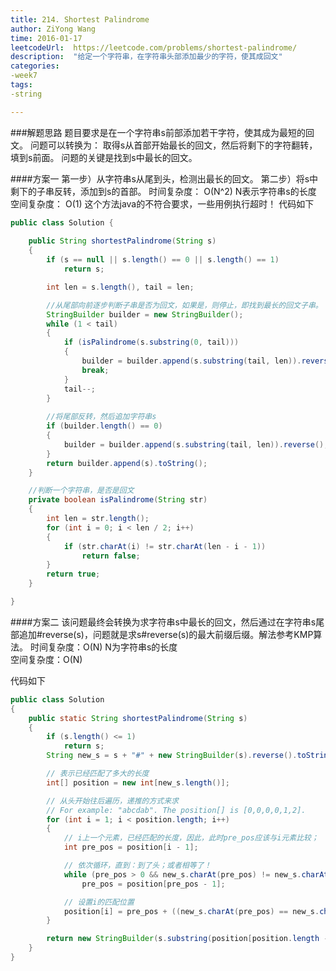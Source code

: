 ```yaml
---
title: 214. Shortest Palindrome
author: ZiYong Wang
time: 2016-01-17
leetcodeUrl:  https://leetcode.com/problems/shortest-palindrome/
description:  "给定一个字符串，在字符串头部添加最少的字符，使其成回文"
categories: 
-week7
tags: 
-string

---
```


###解题思路
    题目要求是在一个字符串s前部添加若干字符，使其成为最短的回文。
    问题可以转换为：
    取得s从首部开始最长的回文，然后将剩下的字符翻转，填到s前面。
    问题的关键是找到s中最长的回文。


####方案一
    第一步）从字符串s从尾到头，检测出最长的回文。
    第二步）将s中剩下的子串反转，添加到s的首部。
    时间复杂度： O(N^2) N表示字符串s的长度
    空间复杂度： O(1)
    这个方法java的不符合要求，一些用例执行超时！
代码如下    
```java
public class Solution {
   
	public String shortestPalindrome(String s)
	{
		if (s == null || s.length() == 0 || s.length() == 1)
			return s;

		int len = s.length(), tail = len;

		//从尾部向前逐步判断子串是否为回文，如果是，则停止，即找到最长的回文子串。
		StringBuilder builder = new StringBuilder();
		while (1 < tail)
		{
			if (isPalindrome(s.substring(0, tail)))
			{
				builder = builder.append(s.substring(tail, len)).reverse();
				break;
			}
			tail--;
		}
		
		//将尾部反转，然后追加字符串s
		if (builder.length() == 0)
		{
			builder = builder.append(s.substring(tail, len)).reverse();
		}
		return builder.append(s).toString();
	}

	//判断一个字符串，是否是回文
	private boolean isPalindrome(String str)
	{
		int len = str.length();
		for (int i = 0; i < len / 2; i++)
		{
			if (str.charAt(i) != str.charAt(len - i - 1))
				return false;
		}
		return true;
	}

}
```

####方案二
    该问题最终会转换为求字符串s中最长的回文，然后通过在字符串s尾部追加#reverse(s)，问题就是求s#reverse(s)的最大前缀后缀。解法参考KMP算法。
    时间复杂度：O(N) N为字符串s的长度  
    空间复杂度：O(N) 

代码如下
```java
public class Solution
{
	public static String shortestPalindrome(String s)
	{
		if (s.length() <= 1)
			return s;
		String new_s = s + "#" + new StringBuilder(s).reverse().toString();

		// 表示已经匹配了多大的长度
		int[] position = new int[new_s.length()];

		// 从头开始往后遍历，递推的方式来求
		// For example: "abcdab". The position[] is [0,0,0,0,1,2].
		for (int i = 1; i < position.length; i++)
		{
			// i上一个元素，已经匹配的长度，因此，此时pre_pos应该与i元素比较；
			int pre_pos = position[i - 1];

			// 依次循环，直到：到了头；或者相等了！
			while (pre_pos > 0 && new_s.charAt(pre_pos) != new_s.charAt(i))
				pre_pos = position[pre_pos - 1];

			// 设置i的匹配位置
			position[i] = pre_pos + ((new_s.charAt(pre_pos) == new_s.charAt(i)) ? 1 : 0);
		}

		return new StringBuilder(s.substring(position[position.length - 1])).reverse().toString() + s;
	}
}
```



